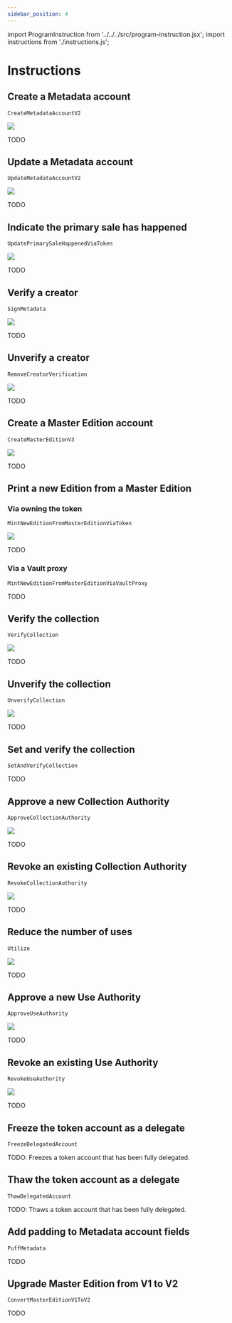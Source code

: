 ```yaml
---
sidebar_position: 4
---
```


import ProgramInstruction from '../../../src/program-instruction.jsx';
import instructions from './instructions.js';

# Instructions

## Create a Metadata account

`CreateMetadataAccountV2`

<ProgramInstruction instruction={instructions.CreateMetadataAccountV2}>

![](./assets/Token-Metadata-Instruction-Create-Metadata.png)

TODO

</ProgramInstruction>

## Update a Metadata account

`UpdateMetadataAccountV2`

![](./assets/Token-Metadata-Instruction-Update-Metadata.png)

TODO

## Indicate the primary sale has happened

`UpdatePrimarySaleHappenedViaToken`

![](./assets/Token-Metadata-Instruction-Update-Primary-Sale-Flag.png)

TODO

## Verify a creator

`SignMetadata`

![](./assets/Token-Metadata-Instruction-Verify-Creators.png)

TODO

## Unverify a creator

`RemoveCreatorVerification`

![](./assets/Token-Metadata-Instruction-Verify-Creators.png)

TODO

## Create a Master Edition account

`CreateMasterEditionV3`

![](./assets/Token-Metadata-Instruction-Create-Master-Edition.png)

TODO

## Print a new Edition from a Master Edition

### Via owning the token

`MintNewEditionFromMasterEditionViaToken`

![](./assets/Token-Metadata-Instruction-Mint-New-Edition.png)

TODO

### Via a Vault proxy

`MintNewEditionFromMasterEditionViaVaultProxy`

TODO

## Verify the collection

`VerifyCollection`

![](./assets/Token-Metadata-Instruction-Verify-Collection.png)

TODO

## Unverify the collection

`UnverifyCollection`

![](./assets/Token-Metadata-Instruction-Verify-Collection.png)

TODO

## Set and verify the collection

`SetAndVerifyCollection`

TODO

## Approve a new Collection Authority

`ApproveCollectionAuthority`

![](./assets/Token-Metadata-Instruction-Approve-Collection-Authority.png)

TODO

## Revoke an existing Collection Authority

`RevokeCollectionAuthority`

![](./assets/Token-Metadata-Instruction-Revoke-Collection-Authority.png)

TODO

## Reduce the number of uses

`Utilize`

![](./assets/Token-Metadata-Instruction-Utilize.png)

TODO

## Approve a new Use Authority

`ApproveUseAuthority`

![](./assets/Token-Metadata-Instruction-Approve-Use-Authority.png)

TODO

## Revoke an existing Use Authority

`RevokeUseAuthority`

![](./assets/Token-Metadata-Instruction-Revoke-Use-Authority.png)

TODO

## Freeze the token account as a delegate

`FreezeDelegatedAccount`

TODO: Freezes a token account that has been fully delegated.

## Thaw the token account as a delegate

`ThawDelegatedAccount`

TODO: Thaws a token account that has been fully delegated.

## Add padding to Metadata account fields

`PuffMetadata`

TODO

## Upgrade Master Edition from V1 to V2

`ConvertMasterEditionV1ToV2`

TODO
